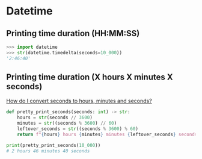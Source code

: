 # Datetime

## Printing time duration (HH:MM:SS)
```python
>>> import datetime
>>> str(datetime.timedelta(seconds=10_000))
'2:46:40'
```

## Printing time duration (X hours X minutes X seconds)
[How do I convert seconds to hours, minutes and seconds?](https://stackoverflow.com/a/56958828)
```python
def pretty_print_seconds(seconds: int) -> str:
    hours = str(seconds // 3600)
    minutes = str((seconds % 3600) // 60)
    leftover_seconds = str((seconds % 3600) % 60)
    return f"{hours} hours {minutes} minutes {leftover_seconds} seconds"

print(pretty_print_seconds(10_000))
# 2 hours 46 minutes 40 seconds
```
